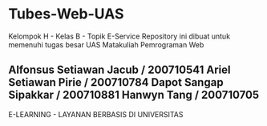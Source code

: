 # Tubes-Web-UAS

Kelompok H - Kelas B - Topik E-Service
Repository ini dibuat untuk memenuhi tugas besar UAS Matakuliah Pemrograman Web 


Alfonsus Setiawan Jacub / 200710541
Ariel Setiawan Pirie / 200710784
Dapot Sangap Sipakkar / 200710881 
Hanwyn Tang / 200710705
-----------------------------------------------------------------------
E-LEARNING - LAYANAN BERBASIS DI UNIVERSITAS
